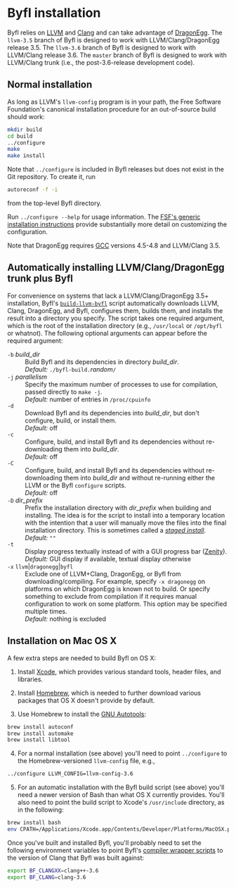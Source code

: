 Byfl installation
=================

Byfl relies on [LLVM](http://www.llvm.org/) and [Clang](http://clang.llvm.org/) and can take advantage of [DragonEgg](http://dragonegg.llvm.org/).  The `llvm-3.5` branch of Byfl is designed to work with LLVM/Clang/DragonEgg release 3.5.  The `llvm-3.6` branch of Byfl is designed to work with LLVM/Clang release 3.6.  The `master` branch of Byfl is designed to work with LLVM/Clang trunk (i.e., the post-3.6-release development code).

Normal installation
-------------------

As long as LLVM's `llvm-config` program is in your path, the Free Software Foundation's canonical installation procedure for an out-of-source build should work:

```bash
mkdir build
cd build
../configure
make
make install
```

Note that `../configure` is included in Byfl releases but does not exist in the Git repository.  To create it, run

```bash
autoreconf -f -i
```

from the top-level Byfl directory.

Run `../configure --help` for usage information.  The [FSF's generic installation instructions](http://git.savannah.gnu.org/cgit/automake.git/tree/INSTALL) provide substantially more detail on customizing the configuration.

Note that DragonEgg requires [GCC](http://gcc.gnu.org/) versions 4.5-4.8 and LLVM/Clang 3.5.

Automatically installing LLVM/Clang/DragonEgg trunk plus Byfl
-------------------------------------------------------------

For convenience on systems that lack a LLVM/Clang/DragonEgg 3.5+ installation, Byfl's [`build-llvm-byfl`](https://github.com/losalamos/Byfl/blob/master/build-llvm-byfl) script automatically downloads LLVM, Clang, DragonEgg, and Byfl, configures them, builds them, and installs the result into a directory you specify.  The script takes one required argument, which is the root of the installation directory (e.g., `/usr/local` or `/opt/byfl` or whatnot).  The following optional arguments can appear before the required argument:

<dl>
  <dt><code>-b</code> <em>build_dir</em></dt>
  <dd>Build Byfl and its dependencies in directory <em>build_dir</em>.<br/>
      <em>Default:</em> <code>./byfl-build.</code><em>random</em><code>/</code></dd>

  <dt><code>-j</code> <em>parallelism</em></dt>
  <dd>Specify the maximum number of processes to use for compilation, passed directly to <code>make -j</code>.<br/>
      <em>Default:</em> number of entries in <code>/proc/cpuinfo</code></dd>

  <dt><code>-d</code></dt>
  <dd>Download Byfl and its dependencies into <em>build_dir</em>, but don't configure, build, or install them.<br/>
      <em>Default:</em> off</dd>

  <dt><code>-c</code></dt>
  <dd>Configure, build, and install Byfl and its dependencies without re-downloading them into <em>build_dir</em>.<br/>
      <em>Default:</em> off</dd>

  <dt><code>-C</code></dt>
  <dd>Configure, build, and install Byfl and its dependencies without re-downloading them into <em>build_dir</em> and without re-running either the LLVM or the Byfl <code>configure</code> scripts.<br/>
      <em>Default:</em> off</dd>

  <dt><code>-D</code> <em>dir_prefix</em></dt>
  <dd>Prefix the installation directory with <em>dir_prefix</em> when building and installing.  The idea is for the script to install into a temporary location with the intention that a user will manually move the files into the final installation directory.  This is sometimes called a <a href="https://www.gnu.org/prep/standards/html_node/DESTDIR.html"><em>staged install</em></a>.<br/>
      <em>Default:</em> <code>""</code></dd>

  <dt><code>-t</code></dt>
  <dd>Display progress textually instead of with a GUI progress bar (<a href="https://help.gnome.org/users/zenity/stable/">Zenity</a>).<br/>
      <em>Default:</em> GUI display if available, textual display otherwise</dd>

  <dt><code>-x</code> <code>llvm</code>|<code>dragonegg</code>|<code>byfl</code></dt>
  <dd>Exclude one of LLVM+Clang, DragonEgg, or Byfl from downloading/compiling.  For example, specify <code>-x dragonegg</code> on platforms on which DragonEgg is known not to build.  Or specify something to exclude from compilation if it requires manual configuration to work on some platform.  This option may be specified multiple times.<br/>
      <em>Default:</em> nothing is excluded</dd>
</dl>

Installation on Mac OS X
------------------------

A few extra steps are needed to build Byfl on OS X:

1. Install [Xcode](https://developer.apple.com/xcode/), which provides various standard tools, header files, and libraries.

2. Install [Homebrew](http://brew.sh/), which is needed to further download various packages that OS X doesn't provide by default.

3. Use Homebrew to install the [GNU Autotools](https://en.wikipedia.org/wiki/GNU_build_system):
```bash
brew install autoconf
brew install automake
brew install libtool
```

4. For a normal installation (see above) you'll need to point `../configure` to the Homebrew-versioned `llvm-config` file, e.g.,
```bash
../configure LLVM_CONFIG=llvm-config-3.6
```

5. For an automatic installation with the Byfl build script (see above) you'll need a newer version of Bash than what OS X currently provides.  You'll also need to point the build script to Xcode's `/usr/include` directory, as in the following:
```bash
brew install bash
env CPATH=/Applications/Xcode.app/Contents/Developer/Platforms/MacOSX.platform/Developer/SDKs/MacOSX10.10.sdk/usr/include bash ./build-llvm-byfl ~/byfl
```

Once you've built and installed Byfl, you'll probably need to set the following environment variables to point Byfl's [compiler wrapper scripts](https://github.com/losalamos/Byfl/wiki) to the version of Clang that Byfl was built against:
```bash
export BF_CLANGXX=clang++-3.6
export BF_CLANG=clang-3.6
```
